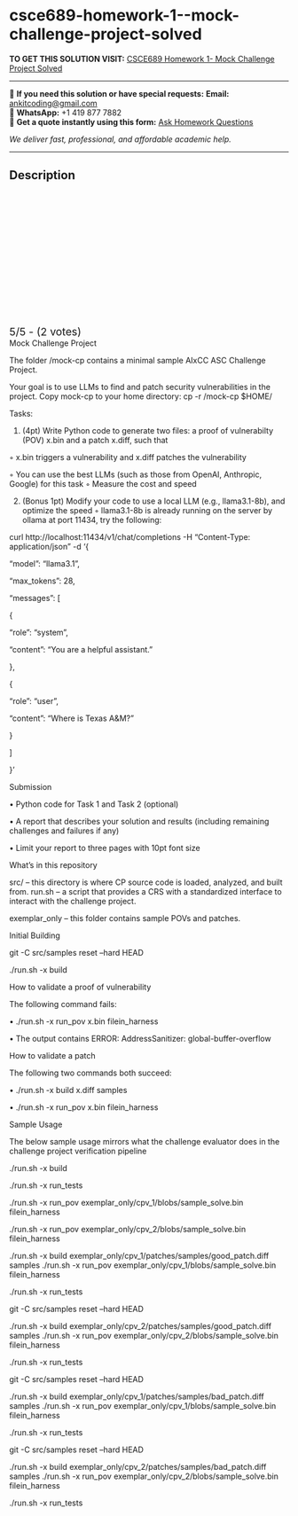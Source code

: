 # csce689-homework-1--mock-challenge-project-solved
**TO GET THIS SOLUTION VISIT:** [CSCE689 Homework 1- Mock Challenge Project Solved](https://www.ankitcodinghub.com/product/csce689-login-to-linux-server-solved/)


---

📩 **If you need this solution or have special requests:** **Email:** ankitcoding@gmail.com  
📱 **WhatsApp:** +1 419 877 7882  
📄 **Get a quote instantly using this form:** [Ask Homework Questions](https://www.ankitcodinghub.com/services/ask-homework-questions/)

*We deliver fast, professional, and affordable academic help.*

---

<h2>Description</h2>



<div class="kk-star-ratings kksr-auto kksr-align-center kksr-valign-top" data-payload="{&quot;align&quot;:&quot;center&quot;,&quot;id&quot;:&quot;127261&quot;,&quot;slug&quot;:&quot;default&quot;,&quot;valign&quot;:&quot;top&quot;,&quot;ignore&quot;:&quot;&quot;,&quot;reference&quot;:&quot;auto&quot;,&quot;class&quot;:&quot;&quot;,&quot;count&quot;:&quot;2&quot;,&quot;legendonly&quot;:&quot;&quot;,&quot;readonly&quot;:&quot;&quot;,&quot;score&quot;:&quot;5&quot;,&quot;starsonly&quot;:&quot;&quot;,&quot;best&quot;:&quot;5&quot;,&quot;gap&quot;:&quot;4&quot;,&quot;greet&quot;:&quot;Rate this product&quot;,&quot;legend&quot;:&quot;5\/5 - (2 votes)&quot;,&quot;size&quot;:&quot;24&quot;,&quot;title&quot;:&quot;CSCE689 Homework 1- Mock Challenge Project Solved&quot;,&quot;width&quot;:&quot;138&quot;,&quot;_legend&quot;:&quot;{score}\/{best} - ({count} {votes})&quot;,&quot;font_factor&quot;:&quot;1.25&quot;}">

<div class="kksr-stars">

<div class="kksr-stars-inactive">
            <div class="kksr-star" data-star="1" style="padding-right: 4px">


<div class="kksr-icon" style="width: 24px; height: 24px;"></div>
        </div>
            <div class="kksr-star" data-star="2" style="padding-right: 4px">


<div class="kksr-icon" style="width: 24px; height: 24px;"></div>
        </div>
            <div class="kksr-star" data-star="3" style="padding-right: 4px">


<div class="kksr-icon" style="width: 24px; height: 24px;"></div>
        </div>
            <div class="kksr-star" data-star="4" style="padding-right: 4px">


<div class="kksr-icon" style="width: 24px; height: 24px;"></div>
        </div>
            <div class="kksr-star" data-star="5" style="padding-right: 4px">


<div class="kksr-icon" style="width: 24px; height: 24px;"></div>
        </div>
    </div>

<div class="kksr-stars-active" style="width: 138px;">
            <div class="kksr-star" style="padding-right: 4px">


<div class="kksr-icon" style="width: 24px; height: 24px;"></div>
        </div>
            <div class="kksr-star" style="padding-right: 4px">


<div class="kksr-icon" style="width: 24px; height: 24px;"></div>
        </div>
            <div class="kksr-star" style="padding-right: 4px">


<div class="kksr-icon" style="width: 24px; height: 24px;"></div>
        </div>
            <div class="kksr-star" style="padding-right: 4px">


<div class="kksr-icon" style="width: 24px; height: 24px;"></div>
        </div>
            <div class="kksr-star" style="padding-right: 4px">


<div class="kksr-icon" style="width: 24px; height: 24px;"></div>
        </div>
    </div>
</div>


<div class="kksr-legend" style="font-size: 19.2px;">
            5/5 - (2 votes)    </div>
    </div>
Mock Challenge Project

The folder /mock-cp contains a minimal sample AIxCC ASC Challenge Project.

Your goal is to use LLMs to find and patch security vulnerabilities in the project. Copy mock-cp to your home directory: cp -r /mock-cp $HOME/

Tasks:

1. (4pt) Write Python code to generate two files: a proof of vulnerabilty (POV) x.bin and a patch x.diff, such that

◦ x.bin triggers a vulnerability and x.diff patches the vulnerability

◦ You can use the best LLMs (such as those from OpenAI, Anthropic, Google) for this task ◦ Measure the cost and speed

2. (Bonus 1pt) Modify your code to use a local LLM (e.g., llama3.1-8b), and optimize the speed ◦ llama3.1-8b is already running on the server by ollama at port 11434, try the following:

curl http://localhost:11434/v1/chat/completions -H “Content-Type: application/json” -d ‘{

“model”: “llama3.1”,

“max_tokens”: 28,

“messages”: [

{

“role”: “system”,

“content”: “You are a helpful assistant.”

},

{

“role”: “user”,

“content”: “Where is Texas A&amp;M?”

}

]

}’

Submission

• Python code for Task 1 and Task 2 (optional)

• A report that describes your solution and results (including remaining challenges and failures if any)

• Limit your report to three pages with 10pt font size

What’s in this repository

src/ – this directory is where CP source code is loaded, analyzed, and built from. run.sh – a script that provides a CRS with a standardized interface to interact with the challenge project.

exemplar_only – this folder contains sample POVs and patches.

Initial Building

git -C src/samples reset –hard HEAD

./run.sh -x build

How to validate a proof of vulnerability

The following command fails:

• ./run.sh -x run_pov x.bin filein_harness

• The output contains ERROR: AddressSanitizer: global-buffer-overflow

How to validate a patch

The following two commands both succeed:

• ./run.sh -x build x.diff samples

• ./run.sh -x run_pov x.bin filein_harness

Sample Usage

The below sample usage mirrors what the challenge evaluator does in the challenge project verification pipeline

./run.sh -x build

./run.sh -x run_tests

./run.sh -x run_pov exemplar_only/cpv_1/blobs/sample_solve.bin filein_harness

./run.sh -x run_pov exemplar_only/cpv_2/blobs/sample_solve.bin filein_harness

./run.sh -x build exemplar_only/cpv_1/patches/samples/good_patch.diff samples ./run.sh -x run_pov exemplar_only/cpv_1/blobs/sample_solve.bin filein_harness

./run.sh -x run_tests

git -C src/samples reset –hard HEAD

./run.sh -x build exemplar_only/cpv_2/patches/samples/good_patch.diff samples ./run.sh -x run_pov exemplar_only/cpv_2/blobs/sample_solve.bin filein_harness

./run.sh -x run_tests

git -C src/samples reset –hard HEAD

./run.sh -x build exemplar_only/cpv_1/patches/samples/bad_patch.diff samples ./run.sh -x run_pov exemplar_only/cpv_1/blobs/sample_solve.bin filein_harness

./run.sh -x run_tests

git -C src/samples reset –hard HEAD

./run.sh -x build exemplar_only/cpv_2/patches/samples/bad_patch.diff samples ./run.sh -x run_pov exemplar_only/cpv_2/blobs/sample_solve.bin filein_harness

./run.sh -x run_tests
